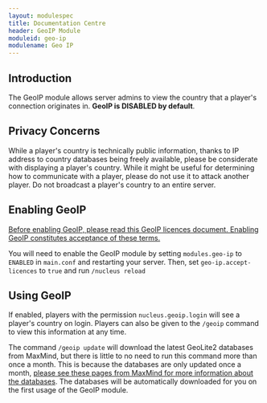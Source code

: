 ```yaml
---
layout: modulespec
title: Documentation Centre
header: GeoIP Module
moduleid: geo-ip
modulename: Geo IP
---
```


## Introduction

The GeoIP module allows server admins to view the country that a player's connection originates in. **GeoIP is DISABLED by default**.

## Privacy Concerns

While a player's country is technically public information, thanks to IP address to country databases being freely available, please be considerate
 with displaying a player's country. While it might be useful for determining how to communicate with a player, please do not use it to attack another player. 
 Do not broadcast a player's country to an entire server.

## Enabling GeoIP

[Before enabling GeoIP, please read this GeoIP licences document. Enabling GeoIP constitutes acceptance of these terms.](/thirdparty/geoip.html) 

You will need to enable the GeoIP module by setting `modules.geo-ip` to `ENABLED` in `main.conf` and restarting your server. Then, set 
`geo-ip.accept-licences` to `true` and run `/nucleus reload`

## Using GeoIP

If enabled, players with the permission `nucleus.geoip.login` will see a player's country on login. Players can also be given to the `/geoip` command
to view this information at any time.

The command `/geoip update` will download the latest GeoLite2 databases from MaxMind, but there is little to no need to run this command more than once a month.
This is because the databases are only updated once a month, [please see these pages from MaxMind for more information about the databases](https://dev.maxmind.com/geoip/geoip2/geolite2/). 
The databases will be automatically downloaded for you on the first usage of the GeoIP module. 